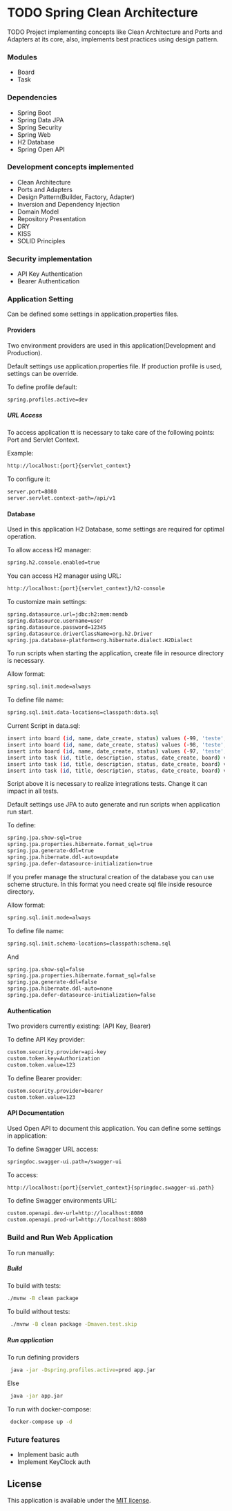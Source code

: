 # TODO Spring Clean Architecture
TODO Project implementing concepts like Clean Architecture and Ports and Adapters at its core, also, implements best practices using design pattern.


### Modules
* Board
* Task

### Dependencies
* Spring Boot
* Spring Data JPA
* Spring Security
* Spring Web
* H2 Database
* Spring Open API

### Development concepts implemented
* Clean Architecture
* Ports and Adapters
* Design Pattern(Builder, Factory, Adapter)
* Inversion and Dependency Injection
* Domain Model
* Repository Presentation
* DRY
* KISS
* SOLID Principles

### Security implementation
* API Key Authentication
* Bearer Authentication

### Application Setting

Can be defined some settings in application.properties files.

#### Providers

Two environment providers are used in this application(Development and Production).

Default settings use application.properties file. If production profile is used, settings can be override.

To define profile default:

```bash
spring.profiles.active=dev
```


##### URL Access

To access application tt is necessary to take care of the following points: Port and Servlet Context. 

Example:

```bash
http://localhost:{port}{servlet_context}
```
  
To configure it:

```bash
server.port=8080
server.servlet.context-path=/api/v1
```

#### Database 

Used in this application H2 Database, some settings are required for optimal operation.

To allow access H2 manager:

```bash
spring.h2.console.enabled=true
```

You can access H2 manager using URL:

```bash
http://localhost:{port}{servlet_context}/h2-console
```

To customize main settings:

```bash
spring.datasource.url=jdbc:h2:mem:memdb
spring.datasource.username=user
spring.datasource.password=12345
spring.datasource.driverClassName=org.h2.Driver
spring.jpa.database-platform=org.hibernate.dialect.H2Dialect
```

To run scripts when starting the application, create file in resource directory is necessary.

Allow format:

```bash
spring.sql.init.mode=always
```

To define file name:

```bash
spring.sql.init.data-locations=classpath:data.sql
```

Current Script in data.sql:

```bash
insert into board (id, name, date_create, status) values (-99, 'teste', '2023-10-10', 'ACTIVE');
insert into board (id, name, date_create, status) values (-98, 'teste', '2023-10-10', 'ACTIVE');
insert into board (id, name, date_create, status) values (-97, 'teste', '2023-10-10', 'ACTIVE');
insert into task (id, title, description, status, date_create, board) values (-99, 'teste', 'teste', 'ACTIVE', '2023-10-10', -99);
insert into task (id, title, description, status, date_create, board) values (-98, 'teste', 'teste', 'ACTIVE', '2023-10-10', -99);
insert into task (id, title, description, status, date_create, board) values (-97, 'teste', 'teste', 'ACTIVE', '2023-10-10', -99);
```

Script above it is necessary to realize integrations tests. Change it can impact in all tests.

Default settings use JPA to auto generate and run scripts when application run start.

To define:

```bash
spring.jpa.show-sql=true
spring.jpa.properties.hibernate.format_sql=true
spring.jpa.generate-ddl=true
spring.jpa.hibernate.ddl-auto=update
spring.jpa.defer-datasource-initialization=true
```
If you prefer manage the structural creation of the database you can use scheme structure. In this format you need create sql file inside resource directory. 

Allow format:

```bash
spring.sql.init.mode=always
```

To define file name:

```bash
spring.sql.init.schema-locations=classpath:schema.sql
```

And

```bash
spring.jpa.show-sql=false
spring.jpa.properties.hibernate.format_sql=false
spring.jpa.generate-ddl=false
spring.jpa.hibernate.ddl-auto=none
spring.jpa.defer-datasource-initialization=false
```

#### Authentication

Two providers currently existing: (API Key, Bearer)

To define API Key provider:

```bash
custom.security.provider=api-key
custom.token.key=Authorization
custom.token.value=123
```

To define Bearer provider:

```bash
custom.security.provider=bearer
custom.token.value=123
```

#### API Documentation

Used Open API to document this application. You can define some settings in application:

To define Swagger URL access:

```bash
springdoc.swagger-ui.path=/swagger-ui
```

To access:

```bash
http://localhost:{port}{servlet_context}{springdoc.swagger-ui.path}
```

To define Swagger environments URL:

```bash
custom.openapi.dev-url=http://localhost:8080
custom.openapi.prod-url=http://localhost:8080
```

### Build and Run Web Application

To run manually:

##### Build

 To build with tests:

 ```bash
 ./mvnw -B clean package 
```

 To build without tests:

```bash
 ./mvnw -B clean package -Dmaven.test.skip
```

##### Run application

To run defining providers

```bash
 java -jar -Dspring.profiles.active=prod app.jar
```

Else

```bash
 java -jar app.jar
```

To run with docker-compose:

```bash
 docker-compose up -d
```

### Future features
* Implement basic auth
* Implement KeyClock auth


## License

This application is available under the
[MIT license](https://opensource.org/licenses/MIT).







  
